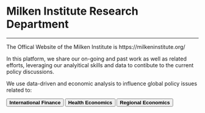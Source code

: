 <H1><b>Milken Institute Research Department </b></H1><Hr>
The Offical Website of the Milken Institute is <a href:"https://milkeninstitute.org/" target="_blank">https://milkeninstitute.org/</a>
 
In this platform, we share our on-going and past work as well as related efforts, leveraging our analyitical skills and data to contibute to the current policy discussions. 

We use data-driven and economic analysis to influence global policy issues related to:<Br>
 
<button class="button button2"><b>International Finance</b></button> <button class="button button2"><b>Health Economics</b></button> <button class="button button2"><b>Regional Economics</b></button>


